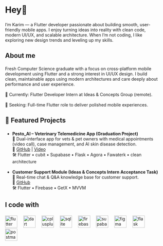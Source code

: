 <h1 align="left">Hey👋</h1>

###

<p align="left">I’m Karim — a Flutter developer passionate about building smooth, user-friendly mobile apps. I enjoy turning ideas into reality with clean code, modern UI/UX, and scalable architecture. When I’m not coding, I like exploring new design trends and leveling up my skills.</p>

###

<h2 align="left">About me</h2>

###

<p align="left">Fresh Computer Science graduate with a focus on cross-platform mobile development using Flutter and a strong interest in UI/UX design. I build clean, maintainable apps using modern architectures and care deeply about performance and user experience.<br><br>🔭 Currently: Flutter Developer Intern at Ideas & Concepts Group (remote).<br><br>🌱 Seeking: Full-time Flutter role to deliver polished mobile experiences.</p>

###
<h2 align="left">🚀 Featured Projects</h2>

###

<ul align="left">
  <li>
    <b>Pesto_AI – Veterinary Telemedicine App (Graduation Project)</b><br>
    📌 Dual-interface app for vets & pet owners with medical appointments (video call), case management, and AI skin disease detection.<br>
    🔗 <a href="https://github.com/karim1256/Pesto_AI">GitHub</a> | <a href="#">Video</a><br>
    🛠️ Flutter • cubit • Supabase • Flask • Agora • Fawaterk • clean architecture
  </li>
  <br>
  <li>
    <b>Customer Support Module (Ideas & Concepts Intern Acceptance Task)</b><br>
    📌 Real-time chat & Q&A knowledge base for customer support.<br>
    🔗 <a href="https://github.com/karim1256/Ideas-and-Concepts">GitHub</a><br>
    🛠️ Flutter • Firebase • GetX • MVVM
  </li>
</ul>

###

<h2 align="left">I code with</h2>

###

<div align="left">
  <img src="https://cdn.jsdelivr.net/gh/devicons/devicon/icons/flutter/flutter-original.svg" height="40" alt="flutter logo"  />
  <img width="12" />
  <img src="https://cdn.jsdelivr.net/gh/devicons/devicon/icons/dart/dart-original.svg" height="40" alt="dart logo"  />
  <img width="12" />
  <img src="https://cdn.jsdelivr.net/gh/devicons/devicon/icons/cplusplus/cplusplus-original.svg" height="40" alt="cplusplus logo"  />
  <img width="12" />
  <img src="https://cdn.jsdelivr.net/gh/devicons/devicon/icons/sqlite/sqlite-original.svg" height="40" alt="sqlite logo"  />
  <img width="12" />
  <img src="https://cdn.jsdelivr.net/gh/devicons/devicon/icons/firebase/firebase-plain.svg" height="40" alt="firebase logo"  />
  <img width="12" />
  <img src="https://cdn.simpleicons.org/supabase/3ECF8E" height="40" alt="supabase logo"  />
  <img width="12" />
  <img src="https://skillicons.dev/icons?i=figma" height="40" alt="figma logo"  />
  <img width="12" />
  <img src="https://cdn.jsdelivr.net/gh/devicons/devicon/icons/flask/flask-original.svg" height="40" alt="flask logo"  />
  <img width="12" />
  <img src="https://skillicons.dev/icons?i=postman" height="40" alt="postman logo"  />
</div>

###
